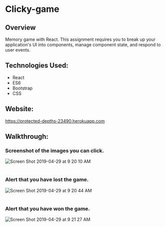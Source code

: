 # Clicky-game

## Overview
Memory game with React. This assignment requires you to break up your application's UI into components, manage component state, and respond to user events.

## Technologies Used: 
<ul>
  <li>React</li>
  <li>ES6</li>
  <li>Bootstrap</li>
  <li>CSS</li>
</ul>

## Website:
https://protected-depths-23490.herokuapp.com
<br />


## Walkthrough:

### Screenshot of the images you can click.

![Screen Shot 2019-04-29 at 9 20 10 AM](https://user-images.githubusercontent.com/17474969/56898925-3cbdff00-6a60-11e9-8535-067a7081ed96.png)
<br />
<br />

### Alert that you have lost the game.

![Screen Shot 2019-04-29 at 9 20 44 AM](https://user-images.githubusercontent.com/17474969/56898926-3cbdff00-6a60-11e9-96ba-720c4106b09e.png)
<br />
<br />

### Alert that you have won the game.

![Screen Shot 2019-04-29 at 9 21 27 AM](https://user-images.githubusercontent.com/17474969/56898928-3cbdff00-6a60-11e9-8549-0e4e8c5467d9.png)
